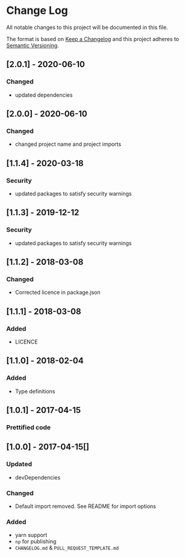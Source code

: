 # Change Log

All notable changes to this project will be documented in this file.

The format is based on [Keep a Changelog](http://keepachangelog.com/)
and this project adheres to [Semantic Versioning](http://semver.org/).

## [2.0.1] - 2020-06-10

### Changed

* updated dependencies 

## [2.0.0] - 2020-06-10

### Changed

* changed project name and project imports 

## [1.1.4] - 2020-03-18

### Security

* updated packages to satisfy security warnings

## [1.1.3] - 2019-12-12

### Security

* updated packages to satisfy security warnings

## [1.1.2] - 2018-03-08

### Changed

* Corrected licence in package.json

## [1.1.1] - 2018-03-08

### Added

* LICENCE

## [1.1.0] - 2018-02-04

### Added

* Type definitions

## [1.0.1] - 2017-04-15

### Prettified code

## [1.0.0] - 2017-04-15[]

### Updated

* devDependencies

### Changed

* Default import removed. See README for import options

### Added

* yarn support
* `np` for publishing
* `CHANGELOG.md` & `PULL_REQUEST_TEMPLATE.md`
